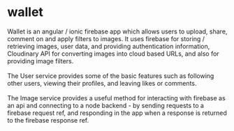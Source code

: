 # wallet

Wallet is an angular / ionic firebase app which allows users to upload, share, comment on and apply filters to images.
It uses firebase for storing / retrieving images, user data, and providing authentication information, 
Cloudinary API for converting images into cloud based URLs, and also for providing image filters.
<br /><br />
The User service provides some of the basic features such as following other users, viewing their profiles,
and leaving likes or comments.
<br /><br />
The Image service provides a useful method for interacting with firebase as an api and connecting to a node backend - by sending requests to a firebase request ref, and responding in the app when a response is returned to the firebase response ref.  
